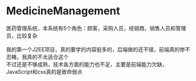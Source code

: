 # MedicineManagement
医药管理系统，本系统有5个角色：顾客，采购人员，经销商，销售人员和管理员，比较复杂<br><br>
我的第一个J2EE项目，真的要学的内容挺多的，后端做的还不错，前端真的惨不忍睹，我真的不太适合这个<br>
不过还是不够成熟，技术各方面的能力也不足，主要是前端能力欠缺，JavaScript和css真的是致命弱点
